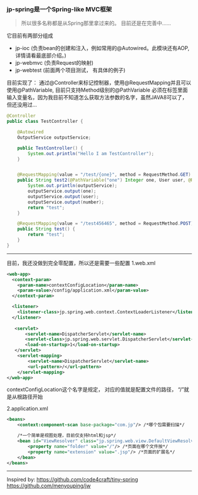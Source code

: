 ### jp-spring是一个Spring-like MVC框架
> 所以很多名称都是从Spring那里拿过来的。 目前还是在完善中......

它目前有两部分组成
- jp-ioc  (负责bean的创建和注入，例如常用的@Autowired。此模块还有AOP,详情请看最底部介绍。)
- jp-webmvc (负责Request的映射)
- jp-webtest (前面两个项目测试， 有具体的例子)


目前实现了：
通过@Controller来标记控制器，使用@RequestMapping并且可以使用@PathVariable, 目前只支持Method级别的@PathVariable
必须在标签里面输入变量名，因为我目前不知道怎么获取方法参数的名字，虽然JAVA8可以了，但还没用过...

```java
@Controller
public class TestController {

    @Autowired
    OutputService outputService;

    public TestController() {
        System.out.println("Hello I am TestController");
    }


    @RequestMapping(value = "/test/{one}", method = RequestMethod.GET)
    public String test2(@PathVariable("one") Integer one, User user, @RequestParam("number") Float number) {
        System.out.println(outputService);
        outputService.output(one);
        outputService.output(user);
        outputService.output(number);
        return "test";
    }

    @RequestMapping(value = "/test456465", method = RequestMethod.POST)
    public String test() {
        return "test";
    }
}
```

<hr/>

目前，我还没做到完全零配置，所以还是需要一些配置
1.web.xml
```xml
<web-app>
  <context-param>
    <param-name>contextConfigLocation</param-name>
    <param-value>/config/application.xml</param-value>
  </context-param>

  <listener>
    <listener-class>jp.spring.web.context.ContextLoaderListener</listener-class>
  </listener>
    
   <servlet>
       <servlet-name>DispatcherServlet</servlet-name>
       <servlet-class>jp.spring.web.servlet.DispatcherServlet</servlet-class>
       <load-on-startup>1</load-on-startup>
   </servlet> 
    <servlet-mapping>
        <servlet-name>DispatcherServlet</servlet-name>
        <url-pattern>/</url-pattern>
    </servlet-mapping>
</web-app>
```
contextConfigLocation这个名字是规定， 对应的值就是配置文件的路径， “/”就是从根路径开始

2.application.xml
```xml
<beans>
    <context:component-scan base-package="com.jp"/> /*哪个包需要扫描*/

    /*一个简单是视图处理，目前仅支持html和jsp*/
    <bean id="ViewResolver" class="jp.spring.web.view.DefaultViewResolver">
        <property name="folder" value="/"/> /*页面在哪个文件按*/
        <property name="extension" value=".jsp"/> /*页面的扩展名*/
    </bean>
</beans>
```

<hr/>

Inspired by:
  https://github.com/code4craft/tiny-spring 
  https://github.com/menyouping/jw
